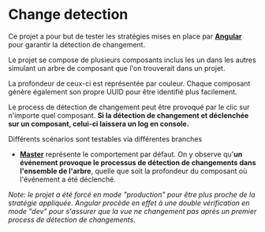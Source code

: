 # Change detection

Ce projet a pour but de tester les stratégies mises en place par **[Angular](https://angular.io/)** pour garantir la détection de changement.

Le projet se compose de plusieurs composants inclus les un dans les autres simulant un arbre de composant que l'on trouverait dans un projet.

La profondeur de ceux-ci est représentée par couleur. Chaque composant génère également son propre UUID pour être identifié plus facilement.

Le process de détection de changement peut être provoqué par le clic sur n'importe quel composant. **Si la détection de changement et déclenchée sur un composant, celui-ci laissera un log en console.**

Différents scénarios sont testables via différentes branches
  - **[Master](https://github.com/hugoMencoboni/angularChangeDetectionTests/tree/master)** représente le comportement par défaut. On y observe qu'**un événement  provoque le processus de détection de changements dans l'ensemble de l'arbre**, quelle que soit la profondeur du composant où l'événement a été déclenché.

*Note: le projet a été forcé en mode "production" pour être plus proche de la stratégie appliquée. Angular procède en effet à une double vérification en mode "dev" pour s'assurer que la vue ne changement pas après un premier process de détection de changements.*